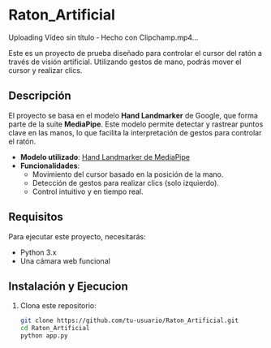 # Raton_Artificial

Uploading Vídeo sin título ‐ Hecho con Clipchamp.mp4…

Este es un proyecto de prueba diseñado para controlar el cursor del ratón a través de visión artificial. Utilizando gestos de mano, podrás mover el cursor y realizar clics. 

## Descripción

El proyecto se basa en el modelo **Hand Landmarker** de Google, que forma parte de la suite **MediaPipe**. Este modelo permite detectar y rastrear puntos clave en las manos, lo que facilita la interpretación de gestos para controlar el ratón.

- **Modelo utilizado**: [Hand Landmarker de MediaPipe](https://ai.google.dev/edge/mediapipe/solutions/vision/hand_landmarker)
- **Funcionalidades**:
  - Movimiento del cursor basado en la posición de la mano.
  - Detección de gestos para realizar clics (solo izquierdo).
  - Control intuitivo y en tiempo real.

## Requisitos

Para ejecutar este proyecto, necesitarás:

- Python 3.x
- Una cámara web funcional

## Instalación y Ejecucion

1. Clona este repositorio:
   ```bash
   git clone https://github.com/tu-usuario/Raton_Artificial.git
   cd Raton_Artificial
   python app.py


